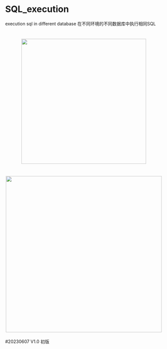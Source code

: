 # SQL_execution
execution sql in different database
在不同环境的不同数据库中执行相同SQL

<h1 align="center">
    <img src="https://i.postimg.cc/HkdwdS51/SQL-execution.jpg" width = "400px" >
</h1>

<h1 align="center">
    <img src="https://i.postimg.cc/cLFXjqzb/window.jpg" width = "500px" >
</h1>


#20230607 V1.0 初版